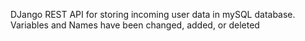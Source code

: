 DJango REST API for storing incoming user data in mySQL database. Variables and Names have been changed, added, or deleted
